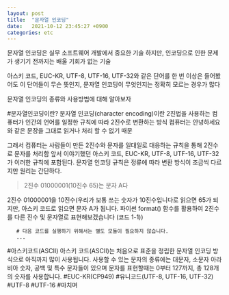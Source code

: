 ```yaml
---
layout: post
title:  "문자열 인코딩"
date:   2021-10-12 23:45:27 +0900
categories: etc 
---
```

문자열 인코딩은 실무 소프트웨어 개발에서 중요한 기술
하지만, 인코딩으로 인한 문제가 생기기 전까지는 배울 기회가 없는 기술

아스키 코드, EUC-KR, UTF-8, UTF-16, UTF-32와 같은 단어를 한 번 이상은 들어봤어도 이 단어들이 무슨 뜻인지, 문자열 인코딩이 무엇인지는 정확히 모르는 경우가 많다

문자열 인코딩의 종류와 사용방법에 대해 알아보자

#문자열인코딩이란?
 문자열 인코딩(character encoding)이란 2진법을 사용하는 컴퓨터가 인간의 언어를 일정한 규칙에 따라 2진수로 변환하는 방식
 컴퓨터는 안녕하세요와 같은 문장을 그대로 읽거나 처리 할 수 없기 때문

 그래서 컴퓨터는 사람들이 만든 2진수와 문자를 일대일로 대응하는 규칙을 통해 2진수로 문자를 처리함
 앞서 이야기했던 아스키 코드, EUC-KR, UTF-8, UTF-16, UTF-32가 이러한 규칙에 포함된다.
 문자열 인코딩 규칙은 정류에 따라 변환 방식이 조금씩 다르지만 원리는 간단하다.

 >2진수 01000001(10진수 65)는 문자 A다

 2진수 01000001을 10진수(우리가 보통 쓰는 숫자가 10진수입니다로 읽으면 65가 되지만, 아스키 코드로 읽으면 문자 A가 됩니다. 파이썬 format() 함수를 활용하여 2진수를 다른 진수 및 문자열로 표현해보겠습니다 (코드 1-1))

~~~
   # 다음 코드를 실행하기 위해서는 별도 모듈이 필요하지 않습니다.
   ... 
~~~

#아스키코드(ASCII)
 아스키 코드(ASCII)는 처음으로 표준을 정립한 문자열 인코딩 방식으로 아직까지 많이 사용됩니다.
 사용할 수 있는 문자의 종류에는 대문자, 소문자 아라비아 숫자, 공백 및 특수 문자들이 있으며 문자를 표현할때는 0부터 127까지, 총 128개의 숫자를 사용합니다.
#EUC-KR(CP949)
#유니코드(UTF-8, UTF-16, UTF-32)
#UTF-8
#UTF-16
#마치며